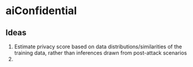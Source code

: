 # aiConfidential

## Ideas
1. Estimate privacy score based on data distributions/similarities of the training data, rather than inferences drawn from post-attack scenarios
2. 